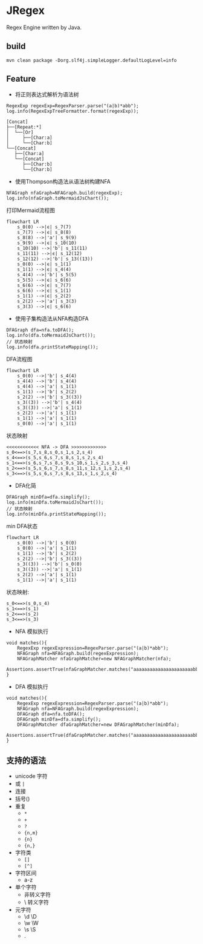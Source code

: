 # JRegex

Regex Engine written by Java.

## build

```shell
mvn clean package -Dorg.slf4j.simpleLogger.defaultLogLevel=info
```

## Feature

* 将正则表达式解析为语法树

```
RegexExp regexExp=RegexParser.parse("(a|b)*abb");
log.info(RegexExpTreeFormatter.format(regexExp));
```

```
[Concat]
├──[Repeat:*]
│  └──[Or]
│     ├──[Char:a]
│     └──[Char:b]
└──[Concat]
   ├──[Char:a]
   └──[Concat]
      ├──[Char:b]
      └──[Char:b]
```

* 使用Thompson构造法从语法树构建NFA

```
NFAGraph nfaGraph=NFAGraph.build(regexExp);
log.info(nfaGraph.toMermaidJsChart());
```

打印Mermaid流程图

```mermaid
flowchart LR
    s_0(0) -->|ϵ| s_7(7)
    s_7(7) -->|ϵ| s_8(8)
    s_8(8) -->|'a'| s_9(9)
    s_9(9) -->|ϵ| s_10(10)
    s_10(10) -->|'b'| s_11(11)
    s_11(11) -->|ϵ| s_12(12)
    s_12(12) -->|'b'| s_13((13))
    s_0(0) -->|ϵ| s_1(1)
    s_1(1) -->|ϵ| s_4(4)
    s_4(4) -->|'b'| s_5(5)
    s_5(5) -->|ϵ| s_6(6)
    s_6(6) -->|ϵ| s_7(7)
    s_6(6) -->|ϵ| s_1(1)
    s_1(1) -->|ϵ| s_2(2)
    s_2(2) -->|'a'| s_3(3)
    s_3(3) -->|ϵ| s_6(6)
```

* 使用子集构造法从NFA构造DFA

```
DFAGraph dfa=nfa.toDFA();
log.info(dfa.toMermaidJsChart());
// 状态映射
log.info(dfa.printStateMapping());
```

DFA流程图

```mermaid
flowchart LR
    s_0(0) -->|'b'| s_4(4)
    s_4(4) -->|'b'| s_4(4)
    s_4(4) -->|'a'| s_1(1)
    s_1(1) -->|'b'| s_2(2)
    s_2(2) -->|'b'| s_3((3))
    s_3((3)) -->|'b'| s_4(4)
    s_3((3)) -->|'a'| s_1(1)
    s_2(2) -->|'a'| s_1(1)
    s_1(1) -->|'a'| s_1(1)
    s_0(0) -->|'a'| s_1(1)
```

状态映射

```
<<<<<<<<<<<< NFA -> DFA >>>>>>>>>>>>>
s_0<==>(s_7,s_8,s_0,s_1,s_2,s_4)
s_4<==>(s_5,s_6,s_7,s_8,s_1,s_2,s_4)
s_1<==>(s_6,s_7,s_8,s_9,s_10,s_1,s_2,s_3,s_4)
s_2<==>(s_5,s_6,s_7,s_8,s_11,s_12,s_1,s_2,s_4)
s_3<==>(s_5,s_6,s_7,s_8,s_13,s_1,s_2,s_4)
```

* DFA化简

```
DFAGraph minDfa=dfa.simplify();
log.info(minDfa.toMermaidJsChart());
// 状态映射
log.info(minDfa.printStateMapping());
```

min DFA状态

```mermaid
flowchart LR
    s_0(0) -->|'b'| s_0(0)
    s_0(0) -->|'a'| s_1(1)
    s_1(1) -->|'b'| s_2(2)
    s_2(2) -->|'b'| s_3((3))
    s_3((3)) -->|'b'| s_0(0)
    s_3((3)) -->|'a'| s_1(1)
    s_2(2) -->|'a'| s_1(1)
    s_1(1) -->|'a'| s_1(1)
```

状态映射:

```
s_0<==>(s_0,s_4)
s_1<==>(s_1)
s_2<==>(s_2)
s_3<==>(s_3)
```

* NFA 模拟执行

```
void matches(){
    RegexExp regexExpression=RegexParser.parse("(a|b)*abb");
    NFAGraph nfa=NFAGraph.build(regexExpression);
    NFAGraphMatcher nfaGraphMatcher=new NFAGraphMatcher(nfa);
    Assertions.assertTrue(nfaGraphMatcher.matches("aaaaaaaaaaaaaaaaaaaaaabb"));
}
```

* DFA 模拟执行

```
void matches(){
    RegexExp regexExpression=RegexParser.parse("(a|b)*abb");
    NFAGraph nfa=NFAGraph.build(regexExpression);
    DFAGraph dfa=nfa.toDFA();
    DFAGraph minDfa=dfa.simplify();
    DFAGraphMatcher dfaGraphMatcher=new DFAGraphMatcher(minDfa);
    Assertions.assertTrue(dfaGraphMatcher.matches("aaaaaaaaaaaaaaaaaaaaaabb"));
}
```

## 支持的语法

- unicode 字符
- 或 `|`
- 连接
- 括号()
- 重复
  - `*`
  - `+`
  - `?`
  - `{n,m}`
  - `{n}`
  - `{n,}`
- 字符类
  - `[]`
  - `[^]`
- 字符区间
  - a-z
- 单个字符
  - 非转义字符
  - \ 转义字符
- 元字符
  - \d \D
  - \w \W
  - \s \S
  - .